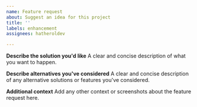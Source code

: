 ```yaml
---
name: Feature request
about: Suggest an idea for this project
title: ''
labels: enhancement
assignees: hatheroldev

---
```


**Describe the solution you'd like**
A clear and concise description of what you want to happen.

**Describe alternatives you've considered**
A clear and concise description of any alternative solutions or features you've considered.

**Additional context**
Add any other context or screenshots about the feature request here.
